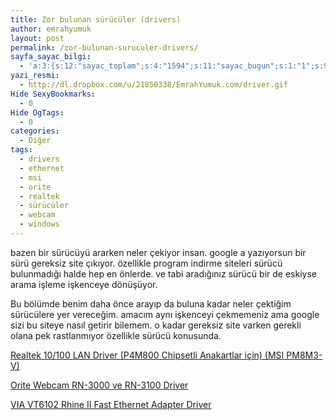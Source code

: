 ```yaml
---
title: Zor bulunan sürücüler (drivers)
author: emrahyumuk
layout: post
permalink: /zor-bulunan-suruculer-drivers/
sayfa_sayac_bilgi:
  - 'a:3:{s:12:"sayac_toplam";s:4:"1594";s:11:"sayac_bugun";s:1:"1";s:9:"son_okuma";s:10:"1364825454";}'
yazi_resmi:
  - http://dl.dropbox.com/u/21850338/EmrahYumuk.com/driver.gif
Hide SexyBookmarks:
  - 0
Hide OgTags:
  - 0
categories:
  - Diğer
tags:
  - drivers
  - ethernet
  - msi
  - orite
  - realtek
  - sürücüler
  - webcam
  - windows
---
```

bazen bir sürücüyü ararken neler çekiyor insan. google a yazıyorsun bir sürü gereksiz site çıkıyor. özellikle program indirme siteleri sürücü bulunmadığı halde hep en önlerde. ve tabi aradığınız sürücü bir de eskiyse arama işleme işkenceye dönüşüyor.

Bu bölümde benim daha önce arayıp da buluna kadar neler çektiğim sürücülere yer vereceğim. amacım aynı işkenceyi çekmemeniz ama google sizi bu siteye nasıl getirir bilemem. o kadar gereksiz site varken gerekli olana pek rastlanmıyor özellikle sürücü konusunda.

<!--more-->

[Realtek 10/100 LAN Driver (P4M800 Chipsetli Anakartlar için) (MSI PM8M3-V)][1]

[Orite Webcam RN-3000 ve RN-3100 Driver][2]

[VIA VT6102 Rhine II Fast Ethernet Adapter Driver ][3]

 [1]: http://vkezgg.blu.livefilestore.com/y1pO47jRF1df0_csYBY_icxUrY-lPQwqgIm64ZKRSn0OBXL13uSonZayeiREdShGhvgsZtgYwapXqUEewMNUZFrJQ/P4M800_Realtek%2010_100%20LAN_Driver.rar?download
 [2]: http://vkezgg.blu.livefilestore.com/y1pFMNww2PAu91RPE6ThvQkU2i2tEQ-N24LdK4xPPiSh_NzlXiK3DYbWOkOYPfUJeLe1jVBm0zyvCUDQ_vKGYqQ1FKX1AKIQmD1/orite_webcam_driver.rar?download
 [3]: http://vkezgg.blu.livefilestore.com/y1pO47jRF1df08GzUmukBhYJSx2_AcgUmIfKa8Q363wEQb3fjCq3wDcQYtdcXwvuDDyv6v905uEBtn0qd_Fw7564A/VIA_VT6102_Rhine_II_Fast_Ethernet_Adapter_Driver.rar?download